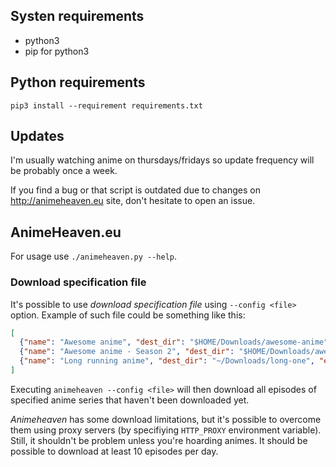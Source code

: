 ## Systen requirements

- python3
- pip for python3

## Python requirements

```
pip3 install --requirement requirements.txt
```

## Updates

I'm usually watching anime on thursdays/fridays so update frequency will be probably once a week.

If you find a bug or that script is outdated due to changes on http://animeheaven.eu site,
don't hesitate to open an issue.

## AnimeHeaven.eu

For usage use `./animeheaven.py --help`.

### Download specification file

It's possible to use *download specification file* using `--config <file>`
option. Example of such file could be something like this:

```json
[
  {"name": "Awesome anime", "dest_dir": "$HOME/Downloads/awesome-anime", "naming_scheme": "awesome-anime s01e{episode:02d}"},
  {"name": "Awesome anime - Season 2", "dest_dir": "$HOME/Downloads/awesome-anime", "naming_scheme": "awesome-anime s02e{episode:02d}"},
  {"name": "Long running anime", "dest_dir": "~/Downloads/long-one", "episodes": "511-latest"}
]
```

Executing `animeheaven --config <file>` will then download all episodes of
specified anime series that haven't been downloaded yet.

*Animeheaven* has some download limitations, but it's possible to overcome
them using proxy servers (by specifiying `HTTP_PROXY` environment variable).
Still, it shouldn't be problem unless you're hoarding animes. It should be
possible to download at least 10 episodes per day.

